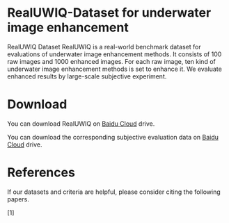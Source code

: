 # RealUWIQ-Dataset for underwater image enhancement
RealUWIQ Dataset
RealUWIQ is a real-world benchmark dataset for evaluations of underwater image enhancement methods. It consists of 100 raw images and 1000 enhanced images. For each raw image, ten kind of underwater image enhancement methods is set to enhance it. We evaluate enhanced results by large-scale subjective experiment.
# Download
You can download RealUWIQ on [Baidu Cloud](https://pan.baidu.com/s/1McpOd7HtJqtdcJ_QtRBnVg) drive.

You can download the corresponding subjective evaluation data on [Baidu Cloud](https://pan.baidu.com/s/1Um2hsCYGNPCQBoXJjyznpw) drive.
# References
If our datasets and criteria are helpful, please consider citing the following papers.

[1]
